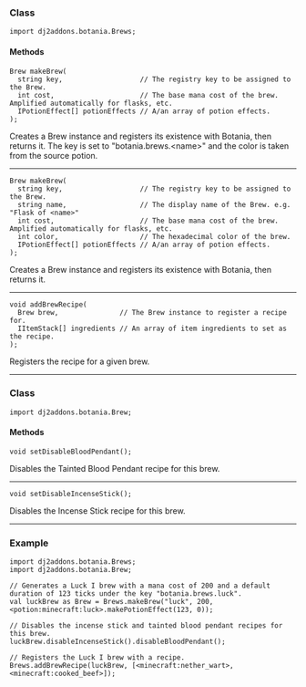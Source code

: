 
### Class

```zenscript
import dj2addons.botania.Brews;
```

#### Methods

```zenscript
Brew makeBrew(
  string key,                   // The registry key to be assigned to the Brew.
  int cost,                     // The base mana cost of the brew. Amplified automatically for flasks, etc.
  IPotionEffect[] potionEffects // A/an array of potion effects.
);
```

Creates a Brew instance and registers its existence with Botania, then returns it.
The key is set to "botania.brews.\<name\>" and the color is taken from the source potion.

---


```zenscript
Brew makeBrew(
  string key,                   // The registry key to be assigned to the Brew.
  string name,                  // The display name of the Brew. e.g. "Flask of <name>"
  int cost,                     // The base mana cost of the brew. Amplified automatically for flasks, etc.
  int color,                    // The hexadecimal color of the brew.
  IPotionEffect[] potionEffects // A/an array of potion effects.
);
```

Creates a Brew instance and registers its existence with Botania, then returns it.

---


```zenscript
void addBrewRecipe(
  Brew brew,               // The Brew instance to register a recipe for.
  IItemStack[] ingredients // An array of item ingredients to set as the recipe.
);
```

Registers the recipe for a given brew.

---



### Class

```zenscript
import dj2addons.botania.Brew;
```

#### Methods

```zenscript
void setDisableBloodPendant();
```

Disables the Tainted Blood Pendant recipe for this brew.

---


```zenscript
void setDisableIncenseStick();
```

Disables the Incense Stick recipe for this brew.

---

### Example
```zenscript
import dj2addons.botania.Brews;
import dj2addons.botania.Brew;

// Generates a Luck I brew with a mana cost of 200 and a default duration of 123 ticks under the key "botania.brews.luck".
val luckBrew as Brew = Brews.makeBrew("luck", 200, <potion:minecraft:luck>.makePotionEffect(123, 0));

// Disables the incense stick and tainted blood pendant recipes for this brew.
luckBrew.disableIncenseStick().disableBloodPendant();

// Registers the Luck I brew with a recipe.
Brews.addBrewRecipe(luckBrew, [<minecraft:nether_wart>, <minecraft:cooked_beef>]);
```
